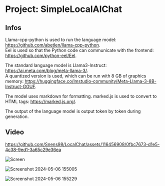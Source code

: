 
# Project: SimpleLocalAIChat  

## Infos  
Llama-cpp-python is used to run the language model: https://github.com/abetlen/llama-cpp-python.  
Eel is used so that the Python code can communicate with the frontend: https://github.com/python-eel/Eel.  

The standard language model is Llama3-Instruct: https://ai.meta.com/blog/meta-llama-3/.  
A quantized version is used, which can be run with 8 GB of graphics memory:
https://huggingface.co/lmstudio-community/Meta-Llama-3-8B-Instruct-GGUF.  
  
The model uses markdown for formatting. marked.js is used to convert to HTML tags: https://marked.js.org/.  
  
The output of the language model is output token by token during generation.  

  


## Video   
https://github.com/Snens98/LocalChat/assets/116456908/0fbc7673-d1e5-4c38-9ed1-3a65c29e36ea  


![Screen](https://github.com/Snens98/LocalChat/assets/116456908/cdbb4cca-36cc-4112-945d-6f11a9ae8190)  


![Screenshot 2024-05-06 155005](https://github.com/Snens98/LocalChat/assets/116456908/49be48db-b90f-4f61-99b3-280212ce017f)  


![Screenshot 2024-05-06 155229](https://github.com/Snens98/LocalChat/assets/116456908/77dc35f7-d23c-4395-b05d-035cd64fac9a)  
